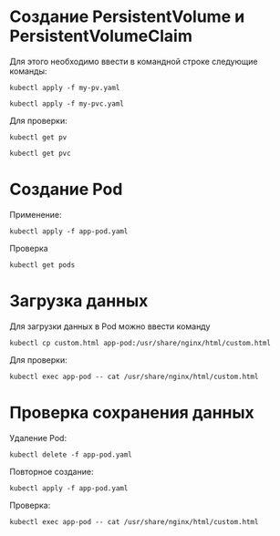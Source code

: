# Создание PersistentVolume и PersistentVolumeClaim

Для этого необходимо ввести в командной строке следующие команды:

`kubectl apply -f my-pv.yaml`

`kubectl apply -f my-pvc.yaml`

Для проверки:

`kubectl get pv`

`kubectl get pvc`

# Создание Pod

Применение:

`kubectl apply -f app-pod.yaml`

Проверка

`kubectl get pods`

# Загрузка данных

Для загрузки данных в Pod можно ввести команду

`kubectl cp custom.html app-pod:/usr/share/nginx/html/custom.html`

Для проверки:

`kubectl exec app-pod -- cat /usr/share/nginx/html/custom.html`

# Проверка сохранения данных

Удаление Pod:

`kubectl delete -f app-pod.yaml`

Повторное создание:

`kubectl apply -f app-pod.yaml`

Проверка:

`kubectl exec app-pod -- cat /usr/share/nginx/html/custom.html`